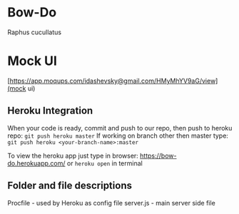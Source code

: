 # Bow-Do
Raphus cucullatus

# Mock UI
[https://app.moqups.com/idashevsky@gmail.com/HMyMhYV9aG/view](mock ui)

## Heroku Integration
When your code is ready, commit and push to our repo, then push to heroku repo:
`git push heroku master`
If working on branch other then master type:
`git push heroku <your-branch-name>:master`

To view the heroku app just type in browser:
https://bow-do.herokuapp.com/
or `heroku open` in terminal


## Folder and file descriptions
Procfile - used by Heroku as config file
server.js - main server side file
